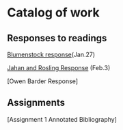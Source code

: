 # Catalog of work

## Responses to readings

[Blumenstock response](https://github.com/fpate/workshop3/blob/master/bluemenstock.md)(Jan.27)

[Jahan and Rosling Response](https://github.com/fpate/workshop3/blob/master/Podcast_jahan.md) (Feb.3)

[Owen Barder Response]

## Assignments

[Assignment 1 Annotated Bibliography]
